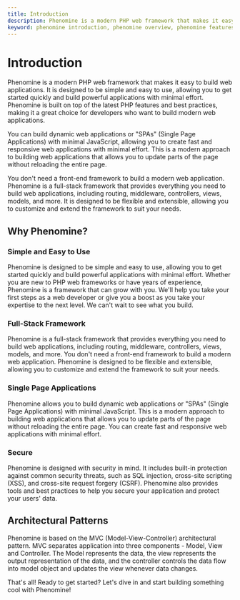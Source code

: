 ```yaml
---
title: Introduction
description: Phenomine is a modern PHP web framework that makes it easy to build web applications. It is designed to be simple and easy to use, allowing you to get started quickly and build powerful applications with minimal effort.
keyword: phenomine introduction, phenomine overview, phenomine features
---
```


# Introduction

Phenomine is a modern PHP web framework that makes it easy to build web applications. It is designed to be simple and easy to use, allowing you to get started quickly and build powerful applications with minimal effort.
Phenomine is built on top of the latest PHP features and best practices, making it a great choice for developers who want to build modern web applications.

You can build dynamic web applications or "SPAs" (Single Page Applications) with minimal JavaScript, allowing you to create fast and responsive web applications with minimal effort. This is a modern approach to building web applications that allows you to update parts of the page without reloading the entire page.

You don't need a front-end framework to build a modern web application. Phenomine is a full-stack framework that provides everything you need to build web applications, including routing, middleware, controllers, views, models, and more. It is designed to be flexible and extensible, allowing you to customize and extend the framework to suit your needs.

## Why Phenomine?

### Simple and Easy to Use
Phenomine is designed to be simple and easy to use, allowing you to get started quickly and build powerful applications with minimal effort. Whether you are new to PHP web frameworks or have years of experience, Phenomine is a framework that can grow with you. We'll help you take your first steps as a web developer or give you a boost as you take your expertise to the next level. We can't wait to see what you build.

### Full-Stack Framework
Phenomine is a full-stack framework that provides everything you need to build web applications, including routing, middleware, controllers, views, models, and more. You don't need a front-end framework to build a modern web application. Phenomine is designed to be flexible and extensible, allowing you to customize and extend the framework to suit your needs.

### Single Page Applications
Phenomine allows you to build dynamic web applications or "SPAs" (Single Page Applications) with minimal JavaScript. This is a modern approach to building web applications that allows you to update parts of the page without reloading the entire page. You can create fast and responsive web applications with minimal effort.

### Secure
Phenomine is designed with security in mind. It includes built-in protection against common security threats, such as SQL injection, cross-site scripting (XSS), and cross-site request forgery (CSRF). Phenomine also provides tools and best practices to help you secure your application and protect your users' data.

## Architectural Patterns
Phenomine is based on the MVC (Model-View-Controller) architectural pattern. MVC separates application into three components - Model, View and Controller. The Model represents the data, the view represents the output representation of the data, and the controller controls the data flow into model object and updates the view whenever data changes.

That's all! Ready to get started? Let's dive in and start building something cool with Phenomine!

